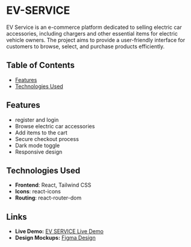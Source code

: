 # EV-SERVICE

EV Service is an e-commerce platform dedicated to selling electric car accessories, including chargers and other essential items for electric vehicle owners. The project aims to provide a user-friendly interface for customers to browse, select, and purchase products efficiently.

## Table of Contents

- [Features](#features)
- [Technologies Used](#technologies-used)

## Features

- register and login
- Browse electric car accessories
- Add items to the cart
- Secure checkout process
- Dark mode toggle
- Responsive design

## Technologies Used

- **Frontend**: React, Tailwind CSS
- **Icons**: react-icons
- **Routing**: react-router-dom

## Links

- **Live Demo:** [EV SERVICE Live Demo](https://ev-service-project.vercel.app/)
- **Design Mockups:** [Figma Design]()
